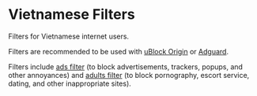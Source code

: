 # Vietnamese Filters

Filters for Vietnamese internet users.

Filters are recommended to be used with [uBlock Origin](https://github.com/gorhill/uBlock) or [Adguard](https://github.com/AdguardTeam).

Filters include [ads filter]() (to block advertisements, trackers, popups, and other annoyances) and [adults filter]() (to block pornography, escort service, dating, and other inappropriate sites).
